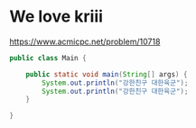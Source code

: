 # We love kriii
https://www.acmicpc.net/problem/10718

```java
public class Main {

	public static void main(String[] args) {
		System.out.println("강한친구 대한육군");
		System.out.println("강한친구 대한육군");
	}

}

```
